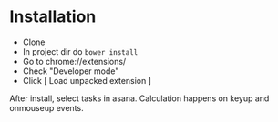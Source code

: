 Installation
============

- Clone
- In project dir do ``bower install``
- Go to chrome://extensions/
- Check "Developer mode"
- Click [ Load unpacked extension ]

After install, select tasks in asana. Calculation happens on keyup and onmouseup events.
